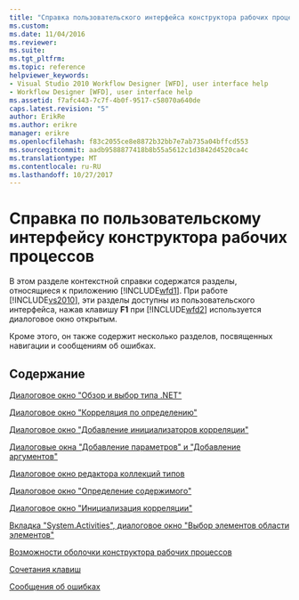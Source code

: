 ```yaml
---
title: "Справка пользовательского интерфейса конструктора рабочих процессов | Документы Microsoft"
ms.custom: 
ms.date: 11/04/2016
ms.reviewer: 
ms.suite: 
ms.tgt_pltfrm: 
ms.topic: reference
helpviewer_keywords:
- Visual Studio 2010 Workflow Designer [WFD], user interface help
- Workflow Designer [WFD], user interface help
ms.assetid: f7afc443-7c7f-4b0f-9517-c58070a640de
caps.latest.revision: "5"
author: ErikRe
ms.author: erikre
manager: erikre
ms.openlocfilehash: f83c2055ce8e8872b32bb7e7ab735a04bffcd553
ms.sourcegitcommit: aadb9588877418b8b55a5612c1d3842d4520ca4c
ms.translationtype: MT
ms.contentlocale: ru-RU
ms.lasthandoff: 10/27/2017
---
```

# <a name="workflow-designer-ui-help"></a>Справка по пользовательскому интерфейсу конструктора рабочих процессов
В этом разделе контекстной справки содержатся разделы, относящиеся к приложению [!INCLUDE[wfd1](../workflow-designer/includes/wfd1_md.md)]. При работе [!INCLUDE[vs2010](../misc/includes/vs2010_md.md)], эти разделы доступны из пользовательского интерфейса, нажав клавишу **F1** при [!INCLUDE[wfd2](../workflow-designer/includes/wfd2_md.md)] используется диалоговое окно открытым.  
  
 Кроме этого, он также содержит несколько разделов, посвященных навигации и сообщениям об ошибках.  
  
## <a name="in-this-section"></a>Содержание  
 [Диалоговое окно "Обзор и выбор типа .NET"](../workflow-designer/browse-and-select-a-dotnet-type-dialog-box.md)  
  
 [Диалоговое окно "Корреляция по определению"](../workflow-designer/correlateson-definition-dialog-box.md)  
  
 [Диалоговое окно "Добавление инициализаторов корреляции"](../workflow-designer/add-correlationinitializers-dialog-box.md)  
  
 [Диалоговые окна "Добавление параметров" и "Добавление аргументов"](../workflow-designer/add-parameters-and-add-arguments-dialog-boxes.md)  
  
 [Диалоговое окно редактора коллекций типов](../workflow-designer/type-collection-editor-dialog-box.md)  
  
 [Диалоговое окно "Определение содержимого"](../workflow-designer/content-definition-dialog-box.md)  
  
 [Диалоговое окно "Инициализация корреляции"](../workflow-designer/initialize-correlation-dialog-box.md)  
  
 [Вкладка "System.Activities", диалоговое окно "Выбор элементов области элементов"](../workflow-designer/system-activities-tab-choose-toolbox-items-dialog-box.md)  
  
 [Возможности оболочки конструктора рабочих процессов](../workflow-designer/workflow-designer-shell-features.md)  
  
 [Сочетания клавиш](../workflow-designer/keyboard-shortcuts-in-the-workflow-designer.md)  
  
 [Сообщения об ошибках](../workflow-designer/error-messages-in-workflow-designer.md)